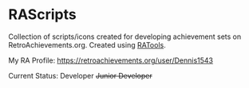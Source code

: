 # RAScripts
Collection of scripts/icons created for developing achievement sets on RetroAchievements.org. Created using [RATools](https://github.com/Jamiras/RATools).

My RA Profile: https://retroachievements.org/user/Dennis1543

Current Status: Developer ~~Junior Developer~~
